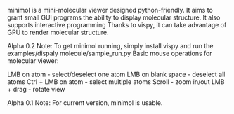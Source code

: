 minimol is a mini-molecular viewer designed python-friendly.
It aims to grant small GUI programs the ability to display molecular structure.
It also supports interactive programming
Thanks to vispy, it can take advantage of GPU to render molecular structure.

Alpha 0.2 Note:
To get minimol running, simply install vispy and run the examples/dispaly molecule/sample_run.py
Basic mouse operations for molecular viewer:

LMB on atom - select/deselect one atom
LMB on blank space - deselect all atoms
Ctrl + LMB on atom - select multiple atoms
Scroll - zoom in/out
LMB + drag - rotate view

Alpha 0.1 Note:
For current version, minimol is usable.



